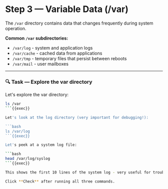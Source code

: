 # Step 3 — Variable Data (/var)

The `/var` directory contains data that changes frequently during system operation.

**Common `/var` subdirectories:**
- `/var/log` - system and application logs
- `/var/cache` - cached data from applications
- `/var/tmp` - temporary files that persist between reboots
- `/var/mail` - user mailboxes

---

### 🔍 Task — Explore the var directory

Let's explore the var directory:

```bash
ls /var
```{{exec}}

Let's look at the log directory (very important for debugging!):

```bash
ls /var/log
```{{exec}}

Let's peek at a system log file:

```bash
head /var/log/syslog
```{{exec}}

This shows the first 10 lines of the system log - very useful for troubleshooting!

Click **Check** after running all three commands.
